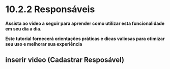 # 10.2.2 Responsáveis

**Assista ao vídeo a seguir para aprender como utilizar esta funcionalidade em seu dia a dia.** 

**Este tutorial fornecerá orientações práticas e dicas valiosas para otimizar seu uso e melhorar sua experiência**

## inserir video (Cadastrar Resposável)
